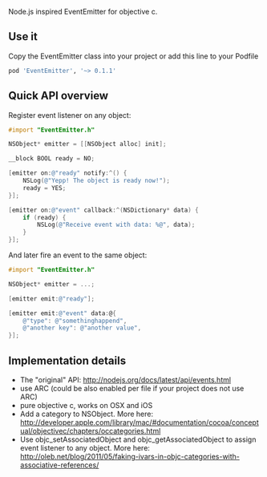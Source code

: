 Node.js inspired EventEmitter for objective c.

## Use it

Copy the EventEmitter class into your project or add this line to your Podfile

```ruby
pod 'EventEmitter', '~> 0.1.1'
```

## Quick API overview

Register event listener on any object:

```objectivec
#import "EventEmitter.h"

NSObject* emitter = [[NSObject alloc] init];

__block BOOL ready = NO;

[emitter on:@"ready" notify:^() {
	NSLog(@"Yepp! The object is ready now!");
	ready = YES;
}];

[emitter on:@"event" callback:^(NSDictionary* data) {
	if (ready) {
		NSLog(@"Receive event with data: %@", data);
	}
}];
```

And later fire an event to the same object:

```objectivec
#import "EventEmitter.h"

NSObject* emitter = ...;

[emitter emit:@"ready"];

[emitter emit:@"event" data:@{
	@"type": @"somethinghappend",
	@"another key": @"another value",
}];
```

## Implementation details

* The "original" API: http://nodejs.org/docs/latest/api/events.html
* use ARC (could be also enabled per file if your project does not use ARC)
* pure objective c, works on OSX and iOS
* Add a category to NSObject. More here: http://developer.apple.com/library/mac/#documentation/cocoa/conceptual/objectivec/chapters/occategories.html
* Use objc_setAssociatedObject and objc_getAssociatedObject to assign event listener to any object. More here: http://oleb.net/blog/2011/05/faking-ivars-in-objc-categories-with-associative-references/
